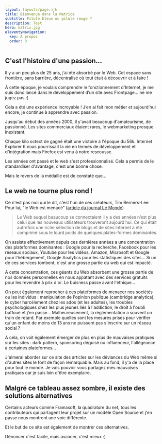 ```yaml
---
layout: layouts/page.njk
title: Bienvenue dans la Matrice
subtitle: Pilule bleue ou pilule rouge ?
description: Test
hero: matrix.jpg
eleventyNavigation:
  key: A propos
  order: 3
---
```


## C'est l'histoire d'une passion...

Il y a un peu plus de 25 ans, j’ai été absorbé par le Web. Cet espace sans frontière, sans barrière, décentralisé où tout était à découvrir et à faire !

À cette époque, je voulais comprendre le fonctionnement d'Internet, je me suis donc lancé dans le développement d’un site avec Frontpage… ne me jugez pas :)

Cela a été une expérience incroyable ! J’en ai fait mon métier et aujourd’hui encore, je continue à apprendre avec passion.

Jusqu'au début des années 2000, il y'avait beaucoup d'amateurisme, de passionné. Les sites commerciaux étaient rares, le webmarketing presque inexistant.

Chaque kilo octect de gagné était une victoire à l'époque du 56k. Internet Explorer 6 nous pourrissait la vie en termes de développement et d'intégration mais Firefox est venu à notre rescousse.

Les années ont passé et le web s'est professionnalisé. Cela a permis de le standardiser d'avantage, c'est une bonne chose.

Mais le revers de la médaille est de constaté que...

## Le web ne tourne plus rond !

Ce n'est pas moi qui le dit, c'est l'un de ces créateurs, Tim Berners-Lee. Pour lui, "le Web est menacé" ([article du journal Le Monde](https://www.lemonde.fr/pixels/article/2018/03/12/tim-berners-lee-le-pere-du-web-appelle-a-reguler-les-grandes-plates-formes_5269595_4408996.html))

> Le Web auquel beaucoup se connectaient il y a des années n’est plus celui que les nouveaux utilisateurs trouveront aujourd’hui. Ce qui était autrefois une riche sélection de blogs et de sites Internet a été comprimé sous le lourd poids de quelques plates-formes dominantes. 

On assiste effectivement depuis ces dernières années a une concentration des plateformes dominantes : Google pour la recherche, Facebook pour les réseaux sociaux, Youtube pour les vidéos, Amazon, Microsoft et Google pour l'hébergement, Google Analytics pour les statistiques des sites... Si un de ces services tombent, c'est une grosse partie du web qui est impacté.

A cette concentration, ces géants du Web absorbent une grosse partie de nos données personnelles en nous appatant avec des services gratuits pour les revendre à prix d'or. Le buisness passe avant l'éthique... 

On peut également reprocher à ces plateformes de menacer nos sociétés ou les individus : manipulation de l'opinion publique (cambridge analytica), le cyber harcèlement chez les ados (et les adultes), les troubles psychologiques chez les plus jeunes liés à l'addiction, le droit à l'oubli baffoué et j'en passe... Malheureusement, la réglementation a souvent un train de retard. Par exemple quelles sont les mesures prises pour vérifier qu'un enfant de moins de 13 ans ne puissent pas s'inscrire sur un réseau social ?

A cela, on voit également émerger de plus en plus de mauvaises pratiques sur les sites : dark pattern, sponsoring déguisé ou influenceur, l'allégeance à certaines plateformes...

J'aimerai aborder sur ce site des articles sur les déviances du Web même si d'autres sites le font de façon remarquable. Mais au fond, il y'a de la place pour tout le monde. Je vais pouvoir vous partagez mes mauvaises pratiques car je suis loin d'être exemplaire.

## Malgré ce tableau assez sombre, il existe des solutions alternatives

Certains acteurs comme Framasoft, la quadrature du net, tous les contributeurs qui partagent leur projet sur un modèle Open Source et j'en passe nous montrent une voie différente.

Et le but de ce site est également de montrer ces alternatives.

Dénoncer c'est facile, mais avancer, c'est mieux :)

